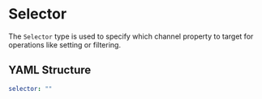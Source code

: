 # Selector

The `Selector` type is used to specify which channel property to target for operations like setting or filtering.

## YAML Structure

```yaml
selector: ""
```